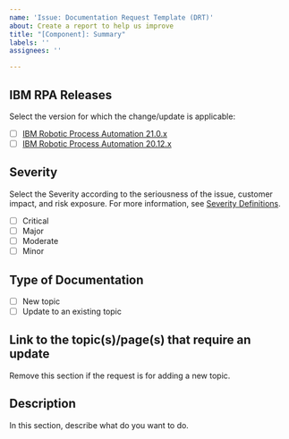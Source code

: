 ```yaml
---
name: 'Issue: Documentation Request Template (DRT)'
about: Create a report to help us improve
title: "[Component]: Summary"
labels: ''
assignees: ''

---
```


## IBM RPA Releases

Select the version for which the change/update is applicable:

* [ ] [IBM Robotic Process Automation 21.0.x](https://www.ibm.com/docs/en/rpa/21.0)
* [ ] [IBM Robotic Process Automation 20.12.x](https://www.ibm.com/docs/en/rpa/20.12)

## Severity

Select the Severity according to the seriousness of the issue, customer impact, and risk exposure. For more information, see [Severity Definitions]().
   - [ ] Critical
   - [ ] Major
   - [ ] Moderate
   - [ ] Minor

## Type of Documentation

* [ ] New topic
* [ ] Update to an existing topic

## Link to the topic(s)/page(s) that require an update

Remove this section if the request is for adding a new topic.

## Description

In this section, describe what do you want to do.
